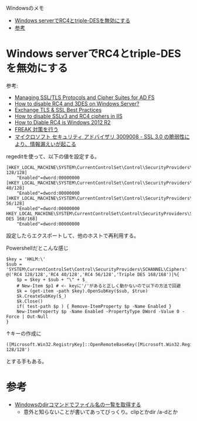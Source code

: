 Windowsのメモ
- [Windows serverでRC4とtriple-DESを無効にする](#windows-server%E3%81%A7rc4%E3%81%A8triple-des%E3%82%92%E7%84%A1%E5%8A%B9%E3%81%AB%E3%81%99%E3%82%8B)
- [参考](#%E5%8F%82%E8%80%83)


# Windows serverでRC4とtriple-DESを無効にする

参考:
* [Managing SSL/TLS Protocols and Cipher Suites for AD FS](https://docs.microsoft.com/windows-server/identity/ad-fs/operations/manage-ssl-protocols-in-ad-fs)
* [How to disable RC4 and 3DES on Windows Server?](https://www.tbs-certificates.co.uk/FAQ/en/desactiver_rc4_windows.html)
* [Exchange TLS & SSL Best Practices](https://blogs.technet.microsoft.com/exchange/2015/07/27/exchange-tls-ssl-best-practices/)
* [How to disable SSLv3 and RC4 ciphers in IIS](https://samrueby.com/2015/06/08/how-to-disable-sslv3-and-rc4-ciphers-in-iis/)
* [How to Diable RC4 is Windows 2012 R2](https://social.technet.microsoft.com/Forums/en-US/faad7dd2-19d5-4ba0-bd3a-fc724d234d7b/how-to-diable-rc4-is-windows-2012-r2?forum=winservergen)
* [FREAK 対策を行う](https://www.agilegroup.co.jp/technote/freak-check.html)
* [マイクロソフト セキュリティ アドバイザリ 3009008 - SSL 3.0 の脆弱性により、情報漏えいが起こる](https://docs.microsoft.com/ja-jp/security-updates/securityadvisories/2015/3009008)

regeditを使って、以下の値を設定する。
```
[HKEY_LOCAL_MACHINE\SYSTEM\CurrentControlSet\Control\SecurityProviders\SCHANNEL\Ciphers\RC4 128/128]
    "Enabled"=dword:00000000
[HKEY_LOCAL_MACHINE\SYSTEM\CurrentControlSet\Control\SecurityProviders\SCHANNEL\Ciphers\RC4 40/128]
    "Enabled"=dword:00000000
[HKEY_LOCAL_MACHINE\SYSTEM\CurrentControlSet\Control\SecurityProviders\SCHANNEL\Ciphers\RC4 56/128]
    "Enabled"=dword:00000000
HKEY_LOCAL_MACHINE\SYSTEM\CurrentControlSet\Control\SecurityProviders\SCHANNEL\Ciphers\Triple DES 168/168]
    "Enabled"=dword:00000000
```
設定したらエクスポートして、他のホストで再利用する。

Powershellだとこんな感じ
```
$key = 'HKLM:\'
$sub = 'SYSTEM\CurrentControlSet\Control\SecurityProviders\SCHANNEL\Ciphers'
@('RC4 128/128','RC4 40/128','RC4 56/128','Triple DES 168/168')|%{
    $p = $key + $sub + "\" + $_
    # New-Item $p1 # <- keyに'/'があると正しく動かないので以下の方法で回避
    $k = (get-item -path $key).OpenSubKey($sub, $true)
    $k.CreateSubKey($_)
    $k.Close()
    if( test-path $p ) { Remove-ItemProperty $p -Name Enabled }
    New-ItemProperty $p -Name Enabled -PropertyType DWord -Value 0 -Force | Out-Null
}
```

↑キーの作成に
```
([Microsoft.Win32.RegistryKey]::OpenRemoteBaseKey([Microsoft.Win32.RegistryHive]::LocalMachine,$env:COMPUTERNAME)).CreateSubKey('SYSTEM\CurrentControlSet\Control\SecurityProviders\SCHANNEL\Ciphers\RC4 128/128')
```
とする手もある。


# 参考

* [Windowsのdirコマンドでファイル名の一覧を取得する](https://www.atmarkit.co.jp/ait/articles/0412/04/news014.html)
  - 意外と知らないことが書いてあってびっくり。clipとかdir /a-dとか